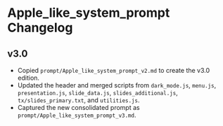 # Apple_like_system_prompt Changelog

## v3.0
- Copied `prompt/Apple_like_system_prompt_v2.md` to create the v3.0 edition.
- Updated the header and merged scripts from `dark_mode.js`, `menu.js`, `presentation.js`, `slide_data.js`, `slides_additional.js`, `tx/slides_primary.txt`, and `utilities.js`.
- Captured the new consolidated prompt as `prompt/Apple_like_system_prompt_v3.md`.


